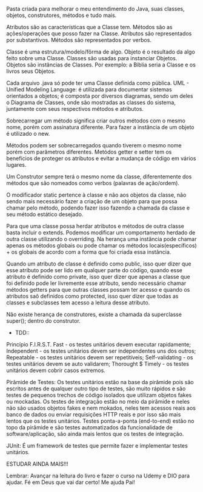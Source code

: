 Pasta criada para melhorar o meu entendimento do Java, suas classes, objetos, construtores, métodos e tudo mais.

Atributos são as características que a Classe tem.
Métodos são as ações/operações que posso fazer na Classe.
Atributos são representados por substantivos.
Métodos são representados por verbos.

Classe é uma estrutura/modelo/fôrma de algo.
Objeto é o resultado da algo feito sobre uma Classe.
Classes são usadas para instanciar Objetos.
Objetos são instâncias de Classes.
Por exemplo: a Bíblia seria a Classe e os livros seus Objetos.

Cada arquivo .java só pode ter uma Classe definida como pública.
UML - Unified Modeling Language:
é utilizada para documentar sistemas orientados a objetos;
é composta por diversos diagramas, sendo um deles o Diagrama de Classes, onde são mostradas as classes do sistema, juntamente com seus respectivos métodos e atributos.

Sobrecarregar um método significa criar outros métodos com o mesmo nome, porém com assinatura diferente.
Para fazer a instância de um objeto é utilizado o new.

Métodos podem ser sobrecarregados quando tiverem o mesmo nome porém com parâmetros diferentes.
Metódos getter e setter tem os benefícios de proteger os atributos e evitar a mudança de código em vários lugares.

Um Construtor sempre terá o mesmo nome da classe, diferentemente dos métodos que são nomeados como verbos (palavras de ação/ordem).

O modificador static pertence à classe e não aos objetos da classe, não sendo mais necessário fazer a criação de um objeto para que possa chamar pelo método, podendo fazer isso fazendo a chamada da classe e seu método estático desejado.

Para que uma classe possa herdar atributos e métodos de outra classe basta incluir o extends.
Podemos modificar um comportamento herdado de outra classe utilizando o overriding.
Na herança uma instância pode chamar apenas os métodos globais ou pode chamar os métodos locais(específicos) + os globais de acordo com a forma que foi criada essa instância.

Quando um atributo de classe é definido como public, isso quer dizer que esse atributo pode ser lido em qualquer parte do código, quando esse atributo é definido como private, isso quer dizer que apenas a classe que foi definido pode ler livremente esse atributo, sendo necessário chamar métodos getters para que outras classes possam ter acesso e quando os atributos saõ definidos como protected, isso quer dizer que todas as classes e subclasses tem acesso a leitura desse atributo.

Não existe herança de construtores, existe a chamada da superclasse super(); dentro do construtor.

* TDD::

Princípio F.I.R.S.T.
Fast - os testes unitários devem executar rapidamente;
Independent - os testes unitários devem ser independentes uns dos outros;
Repeatable - os testes unitários devem ser repetitíveis;
Self-validating - os testes unitários devem se auto validarem;
Thorought $ Timely - os testes unitários devem cobrir casos extremos.

Pirâmide de Testes:
Os testes unitários estão na base da pirâmide pois são escritos antes de qualquer outro tipo de testes, são muito rápidos e são testes de pequenos trechos de código isolados que utilizam objetos fakes ou mockadas.
Os testes de integração estão no meio da pirâmide e neles não são usados objetos fakes e nem mokados, neles tem acessos reais aos banco de dados ou enviar requisições HTTP reais e por isso são mais lentos que os testes unitários.
Testes ponta-a-ponta (end-to-end) estão no topo da pirâmide e são testes automatizados da funcionalidade de software/aplicação, são ainda mais lentos que os testes de integração.

JUnit:
É um framework de testes que permite fazer e implementar testes unitários.

ESTUDAR AINDA MAIS!!!

Lembrar:
Avançar na leitura do livro e fazer o curso na Udemy e DIO para ajudar.
Fé em Deus que vai dar certo!
Me ajuda Pai!